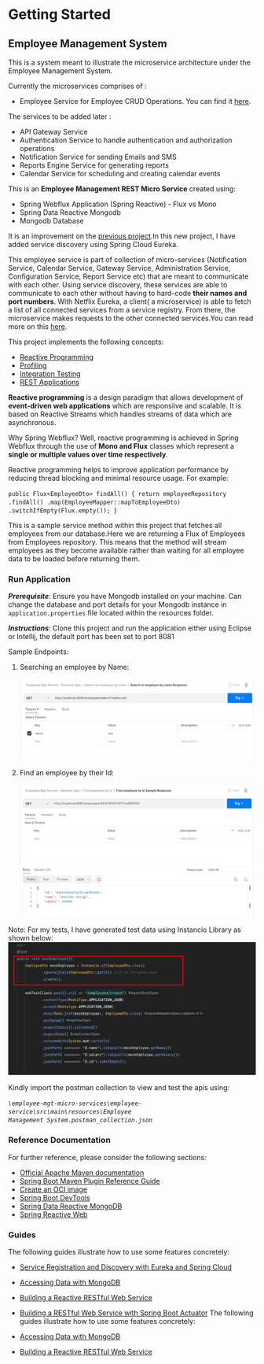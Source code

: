 # Getting Started

## Employee Management System
This is a system meant to illustrate the microservice architecture under the Employee Management System.

Currently the microservices comprises of :

* Employee Service for Employee CRUD Operations. You can find it [here](https://github.com/IdahK/employee_mgt_system).

The services to be added later :
* API Gateway Service
* Authentication Service to handle authentication and authorization operations
* Notification Service for sending Emails and SMS
* Reports Engine Service for generating reports
* Calendar Service for scheduling and creating calendar events

This is an **Employee Management REST Micro Service** created using:
* Spring Webflux Application (Spring Reactive) - Flux vs Mono
* Spring Data Reactive Mongodb
* Mongodb Database

It is an improvement on the [previous project](https://github.com/IdahK/employee_mgt_system).In this new project, I have added service discovery using Spring Cloud Eureka.

This employee service is part of collection of micro-services (Notification Service, Calendar Service, Gateway Service, Administration Service, Configuration Service, Report Service etc) that are meant to communicate with each other. Using service discovery, these services are able to communicate to each other without having to hard-code **their names and port numbers**.
With Netflix Eureka, a client( a microservice) is able to fetch a list of all connected services from a service registry. From there, the microservice makes requests to the other connected services.You can read more on this [here](https://spring.io/guides/gs/service-registration-and-discovery/).

This project implements the following concepts:
* [Reactive Programming](https://www.baeldung.com/cs/reactive-programming)
* [Profiling](https://zetcode.com/springboot/profile/#:~:text=Spring%20Boot%20allows%20to%20define,only%20for%20the%20specified%20profile.)
* [Integration Testing](https://www.baeldung.com/spring-boot-testing)
* [REST Applications](https://spring.io/guides/gs/rest-service/)

**Reactive programming** is a design paradigm that allows development of **event-driven web applications** which are responsiive and scalable. It is based on Reactive Streams which handles streams of data which are asynchronous.

Why Spring Webflux? Well, reactive programming is achieved in Spring Webflux through the use of **Mono and Flux** classes which represent a **single or multiple values over time respectively**. 

Reactive programming helps to improve application performance by reducing thread blocking and minimal resource usage.
For example:

``
        public Flux<EmployeeDto> findAll() {
        return employeeRepository
        .findAll()
        .map(EmployeeMapper::mapToEmployeeDto)
        .switchIfEmpty(Flux.empty());
        }
``

This is a sample service method within this project that fetches all employees from our database.Here we are returning a Flux of Employees from Employees repository. This means that the method will stream employees as they become available rather than waiting for all employee data to be loaded before returning them.

### Run Application
**_Prerequisite_**: Ensure you have Mongodb installed on your machine. Can change the database and port details for your Mongodb instance in `application.properties` file located within the resources folder.

**_Instructions_**: Clone this project and run the application either using Eclipse or Intellij, the default port has been set to port 8081

Sample Endpoints:
1. Searching an employee by Name:

    ![img.png](./images/img.png)

2. Find an employee by their Id:

   ![Image showing display employee by id](./images/img_1.png "Image showing display employee by id")

Note:
For my tests, I have generated test data using Instancio Library as shown below:
![img_2.png](./images/img_2.png)

Kindly import the postman collection to view and test the apis using:

<code><i>\employee-mgt-micro-services\employee-service\src\main\resources\Employee Management System.postman_collection.json</i></code>

### Reference Documentation

For further reference, please consider the following sections:

* [Official Apache Maven documentation](https://maven.apache.org/guides/index.html)
* [Spring Boot Maven Plugin Reference Guide](https://docs.spring.io/spring-boot/docs/3.0.4/maven-plugin/reference/html/)
* [Create an OCI image](https://docs.spring.io/spring-boot/docs/3.0.4/maven-plugin/reference/html/#build-image)
* [Spring Boot DevTools](https://docs.spring.io/spring-boot/docs/3.0.4/reference/htmlsingle/#using.devtools)
* [Spring Data Reactive MongoDB](https://docs.spring.io/spring-boot/docs/3.0.4/reference/htmlsingle/#data.nosql.mongodb)
* [Spring Reactive Web](https://docs.spring.io/spring-boot/docs/3.0.4/reference/htmlsingle/#web.reactive)

### Guides

The following guides illustrate how to use some features concretely:

* [Service Registration and Discovery with Eureka and Spring Cloud](https://spring.io/guides/gs/service-registration-and-discovery/)
* [Accessing Data with MongoDB](https://spring.io/guides/gs/accessing-data-mongodb/)
* [Building a Reactive RESTful Web Service](https://spring.io/guides/gs/reactive-rest-service/)
* [Building a RESTful Web Service with Spring Boot Actuator](https://spring.io/guides/gs/actuator-service/)
The following guides illustrate how to use some features concretely:

* [Accessing Data with MongoDB](https://spring.io/guides/gs/accessing-data-mongodb/)
* [Building a Reactive RESTful Web Service](https://spring.io/guides/gs/reactive-rest-service/)

